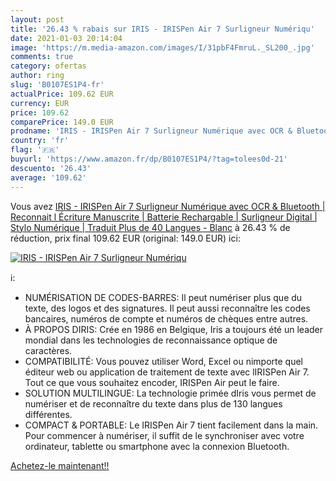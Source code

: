 ```yaml
---
layout: post
title: '26.43 % rabais sur IRIS - IRISPen Air 7 Surligneur Numériqu'
date: 2021-01-03 20:14:04
image: 'https://m.media-amazon.com/images/I/31pbF4FmruL._SL200_.jpg'
comments: true
category: ofertas
author: ring
slug: 'B0107ES1P4-fr'
actualPrice: 109.62 EUR
currency: EUR
price: 109.62
comparePrice: 149.0 EUR
prodname: 'IRIS - IRISPen Air 7 Surligneur Numérique avec OCR & Bluetooth | Reconnait l Écriture Manuscrite | Batterie Rechargable | Surligneur Digital | Stylo Numérique | Traduit Plus de 40 Langues - Blanc'
country: 'fr'
flag: '🇫🇷'
buyurl: 'https://www.amazon.fr/dp/B0107ES1P4/?tag=tolees0d-21'
descuento: '26.43'
average: '109.62'
---
```


Vous avez [IRIS - IRISPen Air 7 Surligneur Numérique avec OCR & Bluetooth | Reconnait l Écriture Manuscrite | Batterie Rechargable | Surligneur Digital | Stylo Numérique | Traduit Plus de 40 Langues - Blanc](https://www.amazon.fr/dp/B0107ES1P4/?tag=tolees0d-21)  à  26.43 % de réduction, prix final  109.62 EUR (original: 149.0 EUR) ici:

[![IRIS - IRISPen Air 7 Surligneur Numériqu](https://m.media-amazon.com/images/I/31pbF4FmruL._SL200_.jpg)](https://www.amazon.fr/dp/B0107ES1P4/?tag=tolees0d-21)

ℹ️:

- NUMÉRISATION DE CODES-BARRES: Il peut numériser plus que du texte, des logos et des signatures. Il peut aussi reconnaître les codes bancaires, numéros de compte et numéros de chèques entre autres.
- À PROPOS DIRIS: Crée en 1986 en Belgique, Iris a toujours été un leader mondial dans les technologies de reconnaissance optique de caractères.
- COMPATIBILITÉ: Vous pouvez utiliser Word, Excel ou nimporte quel éditeur web ou application de traitement de texte avec lIRISPen Air 7. Tout ce que vous souhaitez encoder, IRISPen Air peut le faire.
- SOLUTION MULTILINGUE: La technologie primée dIris vous permet de numériser et de reconnaître du texte dans plus de 130 langues différentes.
- COMPACT & PORTABLE: Le IRISPen Air 7 tient facilement dans la main. Pour commencer à numériser, il suffit de le synchroniser avec votre ordinateur, tablette ou smartphone avec la connexion Bluetooth.

[Achetez-le maintenant!!](https://www.amazon.fr/dp/B0107ES1P4/?tag=tolees0d-21)
